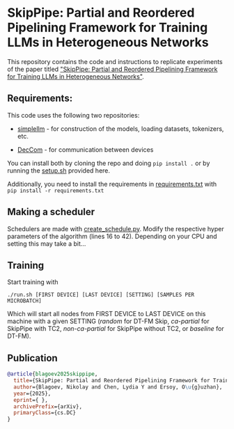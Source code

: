 # SkipPipe: Partial and Reordered Pipelining Framework for Training LLMs in Heterogeneous Networks
This repository contains the code and instructions to replicate experiments of the paper titled ["SkipPipe: Partial and Reordered Pipelining Framework for Training LLMs in Heterogeneous Networks"](link).



## Requirements:

This code uses the following two repositories:

- [simplellm](https://github.com/NikolayBlagoev/simplellm) - for construction of the models, loading datasets, tokenizers, etc.

- [DecCom](https://github.com/NikolayBlagoev/DecCom-Python) - for communication between devices

You can install both by cloning the repo and doing ```pip install .``` or by running the [setup.sh](/setup.sh) provided here.

Additionally, you need to install the requirements in [requirements.txt](/requirements.txt) with ```pip install -r requirements.txt```


## Making a scheduler

Schedulers are made with [create_schedule.py](create_schedule.py). Modify the respective hyper parameters of the algorithm (lines 16 to 42). Depending on your CPU and setting this may take a bit...


## Training

Start training with

```
./run.sh [FIRST DEVICE] [LAST DEVICE] [SETTING] [SAMPLES PER MICROBATCH]
```

Which will start all nodes from FIRST DEVICE to LAST DEVICE on this machine with a given SETTING (*random* for DT-FM Skip, *ca-partial* for SkipPipe with TC2, *non-ca-partial* for SkipPipe without TC2, or *baseline* for DT-FM). 


## Publication

```bibtex
@article{blagoev2025skippipe,
  title={SkipPipe: Partial and Reordered Pipelining Framework for Training LLMs in Heterogeneous Networks}, 
  author={Blagoev, Nikolay and Chen, Lydia Y and Ersoy, O\u{g}uzhan},
  year={2025},
  eprint={ },
  archivePrefix={arXiv},
  primaryClass={cs.DC}
}
```
